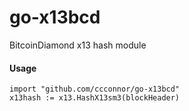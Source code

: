 # go-x13bcd

BitcoinDiamond x13 hash module

#### Usage
```
import "github.com/ccconnor/go-x13bcd"
x13hash := x13.HashX13sm3(blockHeader)
```